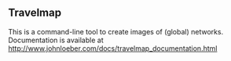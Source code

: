 ## Travelmap

This is a command-line tool to create images of (global) networks. Documentation is available at http://www.johnloeber.com/docs/travelmap_documentation.html
